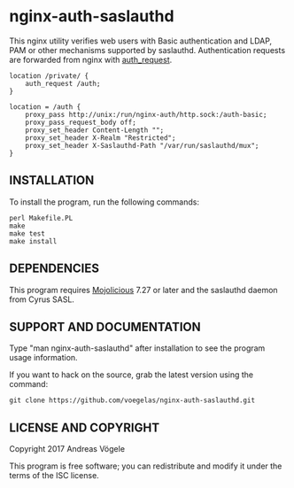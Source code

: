 # nginx-auth-saslauthd

This nginx utility verifies web users with Basic authentication and LDAP, PAM
or other mechanisms supported by saslauthd. Authentication requests are
forwarded from nginx with
[auth_request](https://nginx.org/en/docs/http/ngx_http_auth_request_module.html).

```Nginx
location /private/ {
    auth_request /auth;
}

location = /auth {
    proxy_pass http://unix:/run/nginx-auth/http.sock:/auth-basic;
    proxy_pass_request_body off;
    proxy_set_header Content-Length "";
    proxy_set_header X-Realm "Restricted";
    proxy_set_header X-Saslauthd-Path "/var/run/saslauthd/mux";
}
```

## INSTALLATION

To install the program, run the following commands:

```
perl Makefile.PL
make
make test
make install
```

## DEPENDENCIES

This program requires [Mojolicious](http://mojolicious.org/) 7.27 or later and
the saslauthd daemon from Cyrus SASL.

## SUPPORT AND DOCUMENTATION

Type "man nginx-auth-saslauthd" after installation to see the program usage
information.

If you want to hack on the source, grab the latest version using the command:

```
git clone https://github.com/voegelas/nginx-auth-saslauthd.git
```

## LICENSE AND COPYRIGHT

Copyright 2017 Andreas Vögele

This program is free software; you can redistribute and modify it under the
terms of the ISC license.
